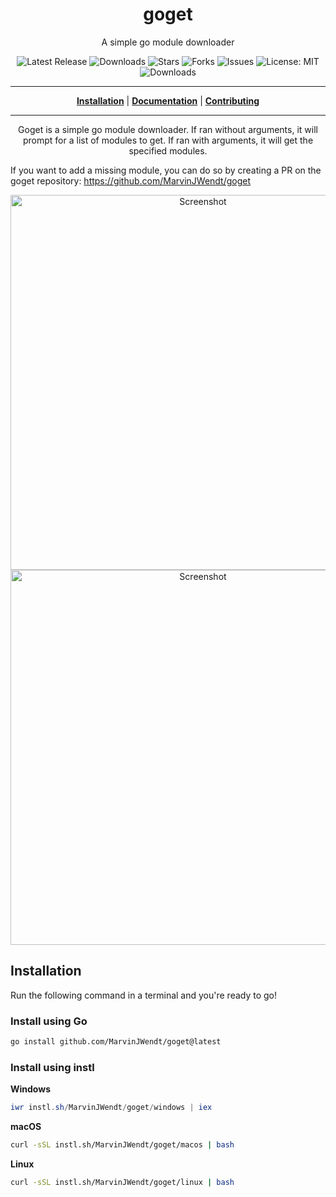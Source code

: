 <h1 align="center">goget</h1>
<p align="center">A simple go module downloader</p>

<p align="center">

<a style="text-decoration: none" href="https://github.com/MarvinJWendt/goget/releases">
<img src="https://img.shields.io/github/v/release/MarvinJWendt/goget?style=flat-square" alt="Latest Release">
</a>

<a style="text-decoration: none" href="https://github.com/MarvinJWendt/goget/releases">
<img src="https://img.shields.io/github/downloads/MarvinJWendt/goget/total.svg?style=flat-square" alt="Downloads">
</a>

<a style="text-decoration: none" href="https://github.com/MarvinJWendt/goget/stargazers">
<img src="https://img.shields.io/github/stars/MarvinJWendt/goget.svg?style=flat-square" alt="Stars">
</a>

<a style="text-decoration: none" href="https://github.com/MarvinJWendt/goget/fork">
<img src="https://img.shields.io/github/forks/MarvinJWendt/goget.svg?style=flat-square" alt="Forks">
</a>

<a style="text-decoration: none" href="https://github.com/MarvinJWendt/goget/issues">
<img src="https://img.shields.io/github/issues/MarvinJWendt/goget.svg?style=flat-square" alt="Issues">
</a>

<a style="text-decoration: none" href="https://opensource.org/licenses/MIT">
<img src="https://img.shields.io/badge/License-MIT-yellow.svg?style=flat-square" alt="License: MIT">
</a>

<br/>

<a style="text-decoration: none" href="https://github.com/MarvinJWendt/goget/releases">
<img src="https://img.shields.io/badge/platform-windows%20%7C%20macos%20%7C%20linux-informational?style=for-the-badge" alt="Downloads">
</a>

<br/>

</p>

----

<p align="center">
<strong><a href="https://MarvinJWendt.github.io/goget/#/installation">Installation</a></strong>
|
<strong><a href="https://MarvinJWendt.github.io/goget/#/docs">Documentation</a></strong>
|
<strong><a href="https://MarvinJWendt.github.io/goget/#/CONTRIBUTING">Contributing</a></strong>
</p>

----
<p align="center">
Goget is a simple go module downloader. If ran without arguments, it will prompt for a list of modules to get. If ran with arguments, it will get the specified modules.

If you want to add a missing module, you can do so by creating a PR on the goget repository: https://github.com/MarvinJWendt/goget
</p>

<p align="center">
    <img src="https://user-images.githubusercontent.com/31022056/158558899-8c6be62d-6410-4c9c-98e3-28f6f932cfc1.png" alt="Screenshot" width="600"/>
    <img src="https://user-images.githubusercontent.com/31022056/158559270-0e4ac976-e130-40f2-b45f-cba79d4468ee.png" alt="Screenshot" width="600"/>
</p>

## Installation

Run the following command in a terminal and you're ready to go!


### Install using Go

```bash
go install github.com/MarvinJWendt/goget@latest
```

### Install using instl

**Windows**
```powershell
iwr instl.sh/MarvinJWendt/goget/windows | iex
```

**macOS**
```bash
curl -sSL instl.sh/MarvinJWendt/goget/macos | bash
```

**Linux**
```bash
curl -sSL instl.sh/MarvinJWendt/goget/linux | bash
```
